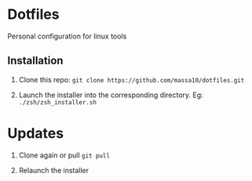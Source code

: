 # Dotfiles
Personal configuration for linux tools

## Installation
1. Clone this repo: `git clone https://github.com/massa10/dotfiles.git`

2. Launch the installer into the corresponding directory. Eg: `./zsh/zsh_installer.sh`

# Updates
1. Clone again or pull `git pull`

2. Relaunch the installer
